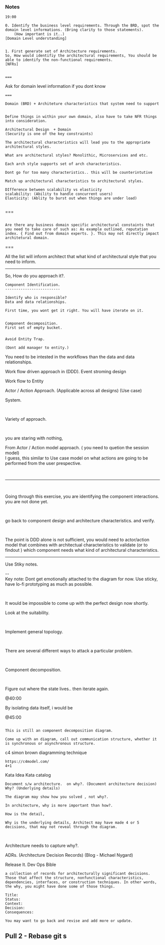 ### Notes 

`19:00`
```
0. Identify the business level requirements. Through the BRD, spot the domain level informations. (Bring clarity to those statements). 
    (How important is it..)
[Domain Level understanding]


1. First generate set of Architecture requirements. 
So, How would identifiy the architectural requirements, You should be able to identify the non-functional requirements. 
[NFRs]


===
```
Ask for domain level information if you dont know
```
===

```
`Domain (BRD) + Architeture characteristics that system need to support`

```

Define things in within your own domain, also have to take NFR things into consideration.  

Architectural Design  + Domain 
(Security is one of the key constraints)

The architectural characteristics will lead you to the appropriate architectural styles. 

What are architectural styles? Monolithic, Microservices and etc. 

Each arch style supports set of arch characteristics. 

Dont go for too many characteristics.. this will be counterintutive

Match up architectural characteristics to architectural styles. 

DIfference between scalability vs elasticity
scalability: (Ability to handle concurrent users)
Elasticity: (Ablity to burst out when things are under load)


```


===
```

Are there any business domain specific architectural constaints that you need to take care of such as: As example outlined, reputation index. { Find out from domain experts. }. This may not directly impact architetural domain. 

```
===

All the list will inform architect that what kind of architectural style that you need to inform. 


---
So, How do you approach it?. 
```
Component Identification.
-------------------------

Identify who is responsible?
Data and data relationships.

First time, you wont get it right. You will have iterate on it. 


Component decomposition. 
First set of empty bucket. 

```
###
```
Avoid Entity Trap. 

(Dont add manager to entity.)

```

You need to be intested in the workflows than the data and data relationships. 

Work flow driven approach in (DDD).
Event stroming design


Work flow to Entity

Actor / Action Approach. (Applicable across all designs)
(Use case)

System.


<br>

Variety of approach. 

<br>

you are staring with nothing, 

From Actor / Action model approach. ( you need to quetion the session model)
<br>
I guess, this similar to Use case model on what actions are going to be performed from the user prespective.

<br>

---

<br>

Going through this exercise, you are identifying the component interactions. you are not done yet. 


<br>

go back to component design and architecture characteristics. and verify. 

<br>

The point is DDD alone is not sufficient, you would need to actor/action model that combines with architectual characteristics to validate (or to findout ) which component needs what kind of architectural characteristics. 


--- 

Use Stiky notes. 

--
<br>
Key note: Dont get emotionally attached to the diagram for now. Use sticky, have lo-fi prototyping as much as possible. 

<br>

It would be impossible to come up with the perfect design now shortly. 

Look at the suitability. 

<br>

Implement general topology. 

<br>

There are several different ways to attack a particular problem. 

<br>

Component decomposition. 

<br>

Figure out where the state lives.. then iterate again. 

@40:00

By isolating data itself, i would be 

@45:00

```

This is still an component decomposition diagram. 

Come up with an diagram, call out communication structure, whether it is synchronous or asynchronous structure. 

```


c4 
simon brown diagramming technique
```
https://c4model.com/
4+1

```
Kata Idea 
Kata catalog

```
Document s/w architecture.  on why?. (Document architecture decision) Why? (Underlying details)

The diagram may show how you solved , not why?. 

In architecture, why is more important than how?. 

How is the detail, 

Why is the underlying details, Architect may have made 4 or 5 decisions, that may not reveal through the diagram.

```

<br>

Architecture needs to capture why?. 

ADRs. (Architecture Decision Records)
(Blog - Michael Nygard)

Release It. 
Dev Ops Bible

```
a collection of records for architecturally significant decisions. Those that affect the structure, nonfunctional characteristics, dependencies, interfaces, or construction techniques. In other words, the why, you might have done some of those things.

Title:
Status:
Context:
Decision:
Consequences:

You may want to go back and revise and add more or update.  

```







## Pull 2 - Rebase  git s
